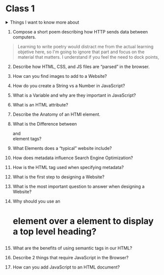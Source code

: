 # Class 1

<details markdown="block"><summary font-size="1.5em">Things I want to know more about</summary>

okay

</details>



1. Compose a short poem describing how HTTP sends data between computers.

> Learning to write poetry would distract me from the actual learning objetive here, so I'm going to ignore that part and focus on the material that matters. I understand if you feel the need to dock points,

2. Describe how HTML, CSS, and JS files are “parsed” in the browser.

3. How can you find images to add to a Website?

4. How do you create a String vs a Number in JavaScript?

5. What is a Variable and why are they important in JavaScript?

1. What is an HTML attribute?

2. Describe the Anatomy of an HTMl element.

3. What is the Difference between <article> and <section> element tags?

4. What Elements does a “typical” website include?

5. How does metadata influence Search Engine Optimization?

6. How is the <meta> HTML tag used when specifying metadata?


1. What is the first step to designing a Website?

2. What is the most important question to answer when designing a Website?

1. Why should you use an <h1> element over a <span> element to display a top level 
heading?

2. What are the benefits of using semantic tags in our HTML?


1. Describe 2 things that require JavaScript in the Browser?

2. How can you add JavaScript to an HTML document?